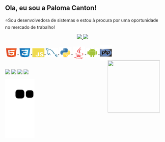 ## Ola, eu sou a Paloma Canton!
⭐Sou desenvolvedora de sistemas e estou à procura por uma oportunidade no mercado de trabalho!
<div align="center">
  <a href="https://github.com/palomacanton">
  <img height="180em" src="https://github-readme-stats.vercel.app/api?username=palomacanton&theme=dracula&show_icons=true"/>
  <img height="180em" src="https://github-readme-stats.vercel.app/api/pin?username=palomacanton&repo=github-readme-stats&theme=dracula"/>
</div>
</div>
  <div style="display: inline_block"><br>
  <img align="center" height="30" width="40" src="https://raw.githubusercontent.com/devicons/devicon/master/icons/html5/html5-original.svg">
  <img align="center" height="30" width="40" src="https://raw.githubusercontent.com/devicons/devicon/master/icons/css3/css3-original.svg">
  <img align="center" height="30" width="40" src="https://raw.githubusercontent.com/devicons/devicon/master/icons/javascript/javascript-plain.svg">
  <img align="center" height="30" width="40" src="https://raw.githubusercontent.com/devicons/devicon/master/icons/mysql/mysql-original.svg">
  <img align="center" height="35" width="40" src="https://raw.githubusercontent.com/devicons/devicon/master/icons/python/python-original.svg">
  <img align="center" height="40" width="40" src="https://raw.githubusercontent.com/devicons/devicon/master/icons/java/java-plain.svg">
  <img align="center" height="30" width="40" src="https://raw.githubusercontent.com/devicons/devicon/master/icons/android/android-original.svg">
  <img align="center" height="50" width="40" src="https://raw.githubusercontent.com/devicons/devicon/master/icons/php/php-original.svg">  
    
  <img align="right" height="170" width="170" src="https://i.picasion.com/pic91/8f6fb8d8ba7caf05b7050b071285c146.gif">
</div>
  
  ##
  
<div> 
  <a href="https://www.facebook.com/paloma.canton.9" target="_blank"><img src="https://img.shields.io/badge/-Facebook-%230077B5?style=for-the-badge&logo=facebook&logoColor=white" target="_blank"></a>
  <a href="https://www.instagram.com/palomacanton04/" target="_blank"><img src="https://img.shields.io/badge/-Instagram-%23E4405F?style=for-the-badge&logo=instagram&logoColor=white" target="_blank"></a>
  <a href = "mailto:palomacanton04@gmail.com"><img src="https://img.shields.io/badge/-Gmail-%23333?style=for-the-badge&logo=gmail&logoColor=white" target="_blank"></a>
  <a href="https://www.linkedin.com/in/palomacanton/" target="_blank"><img src="https://img.shields.io/badge/-LinkedIn-%230077B5?style=for-the-badge&logo=linkedin&logoColor=white" target="_blank"></a> 
 
   ![Snake animation](https://github.com/palomacanton/palomacanton/blob/output/github-contribution-grid-snake.svg)
</div>
